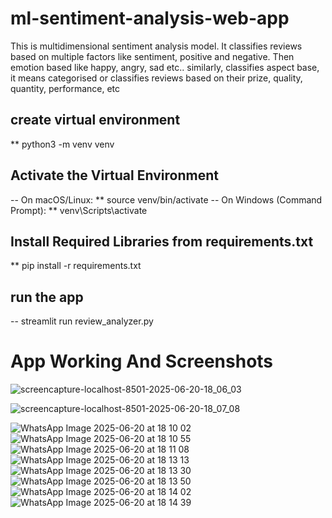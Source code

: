 # ml-sentiment-analysis-web-app
This is multidimensional sentiment analysis model. It classifies reviews based on multiple factors like sentiment, positive and negative. Then emotion based like happy, angry, sad etc.. similarly, classifies aspect base, it means categorised or classifies reviews based on their prize, quality, quantity, performance, etc


## create virtual environment 
** python3 -m venv venv

## Activate the Virtual Environment
-- On macOS/Linux:
** source venv/bin/activate
-- On Windows (Command Prompt):
** venv\Scripts\activate

##  Install Required Libraries from requirements.txt
** pip install -r requirements.txt

## run the app 
-- streamlit run review_analyzer.py


# App Working And Screenshots 

![screencapture-localhost-8501-2025-06-20-18_06_03](https://github.com/user-attachments/assets/4a862c45-96d0-45a9-bce6-30de76dcd1e7)

![screencapture-localhost-8501-2025-06-20-18_07_08](https://github.com/user-attachments/assets/e0d8b579-2eb5-49e7-a26b-50689248016a)

![WhatsApp Image 2025-06-20 at 18 10 02](https://github.com/user-attachments/assets/662389ed-c338-4c79-a3b9-030bcc122e7b)
![WhatsApp Image 2025-06-20 at 18 10 55](https://github.com/user-attachments/assets/8d62b4b1-cf26-49fb-821f-361bce18078e)
![WhatsApp Image 2025-06-20 at 18 11 08](https://github.com/user-attachments/assets/52ceb8bc-89fd-434a-8a9c-ffe4bf85020e)
![WhatsApp Image 2025-06-20 at 18 13 13](https://github.com/user-attachments/assets/6cc2b527-3e83-4dff-96ca-44b8ae1ad970)
![WhatsApp Image 2025-06-20 at 18 13 30](https://github.com/user-attachments/assets/631834c3-3bef-4952-af10-949bbdf63fa8)
![WhatsApp Image 2025-06-20 at 18 13 50](https://github.com/user-attachments/assets/e43ebf9d-d510-472f-9757-2081b8880603)
![WhatsApp Image 2025-06-20 at 18 14 02](https://github.com/user-attachments/assets/4b3aa072-073e-417b-9926-39c591193d3e)
![WhatsApp Image 2025-06-20 at 18 14 39](https://github.com/user-attachments/assets/60bc8fbe-f437-4a86-a5cd-36d466fa280f)




